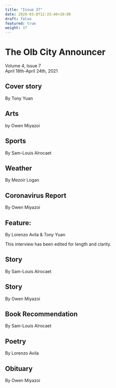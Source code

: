 ```yaml
---
title: "Issue 37"
date: 2020-03-8T12:33:46+10:00
draft: false
featured: true
weight: 37
---
```


# The Olb City Announcer    
Volume 4, Issue 7   
April 18th-April 24th, 2021    

## Cover story
By Tony Yuan



## Arts
by Owen Miyazoi



## Sports
By Sam-Louis Alrocaet



## Weather
By Mezoir Logan



## Coronavirus Report
By Owen Miyazoi



## Feature: 
By Lorenzo Avila & Tony Yuan



This interview has been edited for length and clarity.

## Story
By Sam-Louis Alrocaet



## Story
By Owen Miyazoi



## Book Recommendation
By Sam-Louis Alrocaet



## Poetry
By Lorenzo Avila

  

## Obituary
By Owen Miyazoi

